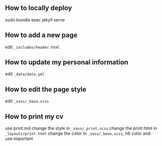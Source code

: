 ## How to locally deploy

sudo bundle exec jekyll serve

## How to add a new page

edit `_includes/header.html` 

## How to update my personal information

edit `_data/data.yml`

## How to edit the page style

edit `_sass/_base.scss`

## How to print my cv
use print.md
change the style in `_sass/_print.scss`
change the print html in `_layouts/print.html`
change the color in `_sass/_base.scss`, h6 color and use important